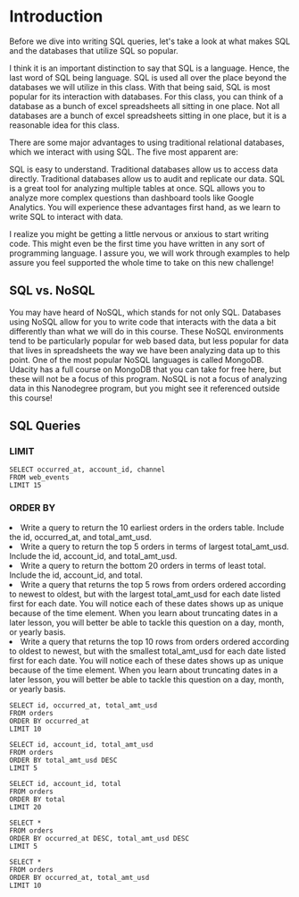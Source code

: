 <h1>Introduction </h1>

<p>Before we dive into writing SQL queries, let's take a look at what makes SQL and the databases that utilize SQL so popular.

I think it is an important distinction to say that SQL is a language. Hence, the last word of SQL being language. SQL is used all over the place beyond the databases we will utilize in this class. With that being said, SQL is most popular for its interaction with databases. For this class, you can think of a database as a bunch of excel spreadsheets all sitting in one place. Not all databases are a bunch of excel spreadsheets sitting in one place, but it is a reasonable idea for this class.
</p>

<p>There are some major advantages to using traditional relational databases, which we interact with using SQL. The five most apparent are:

SQL is easy to understand.
Traditional databases allow us to access data directly.
Traditional databases allow us to audit and replicate our data.
SQL is a great tool for analyzing multiple tables at once.
SQL allows you to analyze more complex questions than dashboard tools like Google Analytics.
You will experience these advantages first hand, as we learn to write SQL to interact with data.

I realize you might be getting a little nervous or anxious to start writing code. This might even be the first time you have written in any sort of programming language. I assure you, we will work through examples to help assure you feel supported the whole time to take on this new challenge!
</p>

<h2>SQL vs. NoSQL</h2>

<p>
	You may have heard of NoSQL, which stands for not only SQL. Databases using NoSQL allow for you to write code that interacts with the data a bit differently than what we will do in this course. These NoSQL environments tend to be particularly popular for web based data, but less popular for data that lives in spreadsheets the way we have been analyzing data up to this point. One of the most popular NoSQL languages is called MongoDB. Udacity has a full course on MongoDB that you can take for free here, but these will not be a focus of this program.
	NoSQL is not a focus of analyzing data in this Nanodegree program, but you might see it referenced outside this course!
</p>

<h2>SQL Queries</h2>


<h3>LIMIT</h3>

```
SELECT occurred_at, account_id, channel
FROM web_events
LIMIT 15

```
<h3>ORDER BY</h3>

<li>
Write a query to return the 10 earliest orders in the orders table. Include the id, occurred_at, and total_amt_usd.
</li>

<li>
Write a query to return the top 5 orders in terms of largest total_amt_usd. Include the id, account_id, and total_amt_usd.
</li>

<li>
Write a query to return the bottom 20 orders in terms of least total. Include the id, account_id, and total.</li>
</li>

<li>
	Write a query that returns the top 5 rows from orders ordered according to newest to oldest, but with the largest total_amt_usd for each date listed first for each date. You will notice each of these dates shows up as unique because of the time element. When you learn about truncating dates in a later lesson, you will better be able to tackle this question on a day, month, or yearly basis. 
</li>

<li>
	Write a query that returns the top 10 rows from orders ordered according to oldest to newest, but with the smallest total_amt_usd for each date listed first for each date. You will notice each of these dates shows up as unique because of the time element. When you learn about truncating dates in a later lesson, you will better be able to tackle this question on a day, month, or yearly basis. 
</li>

```
SELECT id, occurred_at, total_amt_usd
FROM orders
ORDER BY occurred_at
LIMIT 10

SELECT id, account_id, total_amt_usd
FROM orders
ORDER BY total_amt_usd DESC 
LIMIT 5

SELECT id, account_id, total
FROM orders
ORDER BY total
LIMIT 20

SELECT *
FROM orders
ORDER BY occurred_at DESC, total_amt_usd DESC 
LIMIT 5

SELECT *
FROM orders
ORDER BY occurred_at, total_amt_usd
LIMIT 10

```

<h3></h3>

```

```

<h3></h3>

```

```

<h3></h3>

```

```

<h3></h3>

```

```